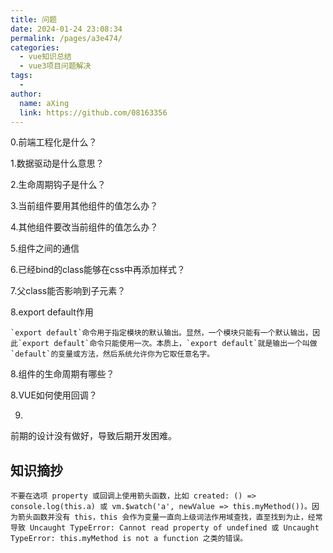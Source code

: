 ```yaml
---
title: 问题
date: 2024-01-24 23:08:34
permalink: /pages/a3e474/
categories:
  - vue知识总结
  - vue3项目问题解决
tags:
  - 
author: 
  name: aXing
  link: https://github.com/08163356
---
```


0.前端工程化是什么？

1.数据驱动是什么意思？

2.生命周期钩子是什么？

3.当前组件要用其他组件的值怎么办？

4.其他组件要改当前组件的值怎么办？

5.组件之间的通信

6.已经bind的class能够在css中再添加样式？

7.父class能否影响到子元素？
<!-- more -->

8.export default作用

```
`export default`命令用于指定模块的默认输出。显然，一个模块只能有一个默认输出，因此`export default`命令只能使用一次。本质上，`export default`就是输出一个叫做`default`的变量或方法，然后系统允许你为它取任意名字。
```

8.组件的生命周期有哪些？

8.VUE如何使用回调？

9.



前期的设计没有做好，导致后期开发困难。



## 知识摘抄

```
不要在选项 property 或回调上使用箭头函数，比如 created: () => console.log(this.a) 或 vm.$watch('a', newValue => this.myMethod())。因为箭头函数并没有 this，this 会作为变量一直向上级词法作用域查找，直至找到为止，经常导致 Uncaught TypeError: Cannot read property of undefined 或 Uncaught TypeError: this.myMethod is not a function 之类的错误。
```

